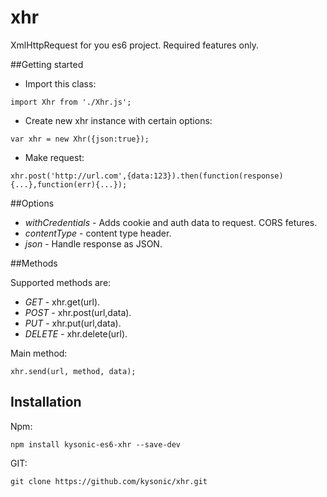 # xhr

XmlHttpRequest for you es6 project. Required features only.

##Getting started

* Import this class: 

```
import Xhr from './Xhr.js';
```

* Create new xhr instance with certain options: 

```
var xhr = new Xhr({json:true}); 
```

* Make request: 

```
xhr.post('http://url.com',{data:123}).then(function(response){...},function(err){...});
```

##Options

- *withCredentials* - Adds cookie and auth data to request. CORS fetures.
- *contentType* - content type header.
- *json* - Handle response as JSON.

##Methods 

Supported methods are: 

- *GET* - xhr.get(url).
- *POST* - xhr.post(url,data).
- *PUT* - xhr.put(url,data).
- *DELETE* - xhr.delete(url). 

Main method: 

```
xhr.send(url, method, data);
```

## Installation

Npm:

```
npm install kysonic-es6-xhr --save-dev
```

GIT: 

```
git clone https://github.com/kysonic/xhr.git
```





